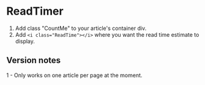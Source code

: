# ReadTimer

1. Add class "CountMe" to your article's container div.
2. Add ```<i class="ReadTime"></i>``` where you want the read time estimate to display.

## Version notes
1 - Only works on one article per page at the moment.
